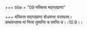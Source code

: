 +++
title = "09 मच्चित्ता मद्गतप्राणा"

+++
मच्चित्ता मद्गतप्राणा बोधयन्तः परस्परम्।  
कथयन्तश्च मां नित्यं तुष्यन्ति च रमन्ति च।।10.9।।